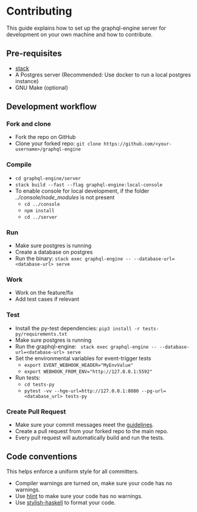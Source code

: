 # Contributing

This guide explains how to set up the graphql-engine server for development on your
own machine and how to contribute.

## Pre-requisites

- [stack](https://docs.haskellstack.org/en/stable/README/#how-to-install)
- A Postgres server (Recommended: Use docker to run a local postgres instance)
- GNU Make (optional)

## Development workflow

### Fork and clone
- Fork the repo on GitHub
- Clone your forked repo: `git clone https://github.com/<your-username>/graphql-engine`

### Compile
- `cd graphql-engine/server`
- `stack build --fast --flag graphql-engine:local-console`
- To enable console for local development, if the folder *../console/node\_modules* is not present
  - `cd ../console`
  - `npm install`
  - `cd ../server`

### Run
- Make sure postgres is running
- Create a database on postgres
- Run the binary: `stack exec graphql-engine -- --database-url=<database-url> serve`

### Work
- Work on the feature/fix
- Add test cases if relevant

### Test
- Install the py-test dependencies:
`
pip3 install -r tests-py/requirements.txt
`
- Make sure postgres is running
- Run the graphql-engine:
`
stack exec graphql-engine -- --database-url=<database-url> serve`
- Set the environmental variables for event-trigger tests
  - `export EVENT_WEBHOOK_HEADER="MyEnvValue"`
  - `export WEBHOOK_FROM_ENV="http://127.0.0.1:5592"`
- Run tests:
  - `cd tests-py`
  - `pytest -vv --hge-url=http://127.0.0.1:8080 --pg-url=<database_url> tests-py`

### Create Pull Request
- Make sure your commit messages meet the [guidelines](../CONTRIBUTING.md).
- Create a pull request from your forked repo to the main repo.
- Every pull request will automatically build and run the tests.

## Code conventions

This helps enforce a uniform style for all committers.

- Compiler warnings are turned on, make sure your code has no warnings.
- Use [hlint](https://github.com/ndmitchell/hlint) to make sure your code has no warnings.
- Use [stylish-haskell](https://github.com/jaspervdj/stylish-haskell) to format your code.
